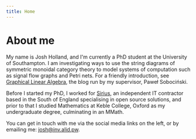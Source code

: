 ```yaml
---
title: Home
---
```


# About me

My name is Josh Holland, and I'm currently a PhD student at the
University of Southampton.  I am investigating ways to use the string
diagrams of symmetric monoidal category theory to model systems of
computation such as signal flow graphs and Petri nets.  For a friendly
introduction, see [Graphical Linear Algebra], the blog run by my
supervisor, Paweł Sobociński.

Before I started my PhD, I worked for [Sirius], an independent IT
contractor based in the South of England specialising in open source
solutions, and prior to that I studied Mathematics at Keble
College, Oxford as my undergraduate degree, culminating in an MMath.

You can get in touch with me via the social media links on the left,
or by emailing me: <josh@inv.alid.pw>.

[Graphical Linear Algebra]: https://graphicallinearalgebra.net/
[Sirius]: http://www.siriusopensource.com/

